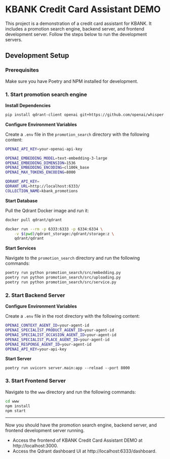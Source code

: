 # KBANK Credit Card Assistant DEMO
This project is a demonstration of a credit card assistant for KBANK. It includes a promotion search engine, backend server, and frontend development server. Follow the steps below to run the development servers.

## Development Setup

### Prerequisites

Make sure you have Poetry and NPM installed for development.

### 1. Start promotion search engine
**Install Dependencies**
```bash
pip install qdrant-client openai git+https://github.com/openai/whisper.git python-dotenv
```

**Configure Environment Variables**

Create a `.env` file in the `promotion_search` directory with the following content:
```bash
OPENAI_API_KEY=your-openai-api-key

OPENAI_EMBEDDING_MODEL=text-embedding-3-large
OPENAI_EMBEDDING_DIMENSION=1536
OPENAI_EMBEDDING_ENCODING=cl100k_base
OPENAI_MAX_TOKENS_ENCODING=8000

QDRANT_API_KEY=
QDRANT_URL=http://localhost:6333/
COLLECTION_NAME=kbank_promotions
```

**Start Database**

Pull the Qdrant Docker image and run it:
```bash
docker pull qdrant/qdrant

docker run --rm -p 6333:6333 -p 6334:6334 \
    -v $(pwd)/qdrant_storage:/qdrant/storage:z \
    qdrant/qdrant
```

**Start Services**

Navigate to the `promotion_search` directory and run the following commands:
```bash
poetry run python promotion_search/src/embedding.py
poetry run python promotion_search/src/uploading.py
poetry run python promotion_search/src/service.py
```

### 2. Start Backend Server

**Configure Environment Variables**

Create a `.env` file in the root directory with the following content:
```bash
OPENAI_CONTEXT_AGENT_ID=your-agent-id
OPENAI_SPECIALIST_PRODUCT_AGENT_ID=your-agent-id
OPENAI_SPECIALIST_OCCASION_AGENT_ID=your-agent-id
OPENAI_SPECIALIST_PLACE_AGENT_ID=your-agent-id
OPENAI_RESPONSE_AGENT_ID=your-agent-id
OPENAI_API_KEY=your-api-key
```

**Start Server**
```bsah
poetry run uvicorn server.main:app --reload --port 8000
```

### 3. Start Frontend Server
Navigate to the `www` directory and run the following commands:
```bash
cd www
npm install
npm start
```

---

Now you should have the promotion search engine, backend server, and frontend development server running. 
- Access the frontend of KBANK Credit Card Assistant DEMO at http://localhost:3000.
- Access the Qdrant dashboard UI at http://localhost:6333/dashboard.